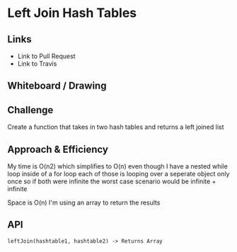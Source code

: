 # Left Join Hash Tables

## Links

-   Link to Pull Request
-   Link to Travis


## Whiteboard / Drawing

<!-- Photo of your whiteboard or drawing -->

## Challenge

Create a function that takes in two hash tables and returns a left joined list

## Approach & Efficiency

My time is O(n2) which simplifies to O(n) even though I have a nested while loop inside of a for loop each of those is looping over a seperate object only once so if both were infinite the worst case scenario would be infinite + infinite

Space is O(n) I'm using an array to return the results 
## API

`leftJoin(hashtable1, hashtable2) -> Returns Array`